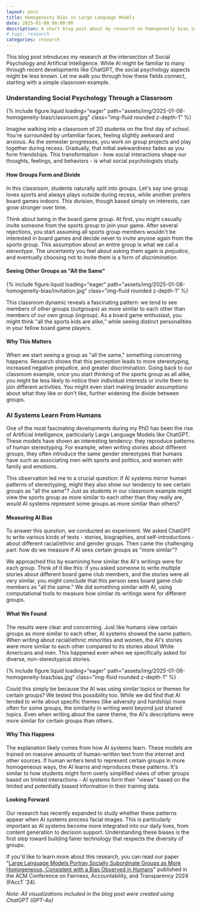 ```yaml
---
layout: post
title: Homogeneity Bias in Large Language Models
date: 2025-01-08 00:00:00
description: A short blog post about my research on homogeneity bias in Large Language Models
# tags: research
categories: research
---
```


This blog post introduces my research at the intersection of Social Psychology and Artificial Intelligence. While AI might be familiar to many through recent developments like ChatGPT, the social psychology aspects might be less known. Let me walk you through how these fields connect, starting with a simple classroom example.

### Understanding Social Psychology Through a Classroom

{% include figure.liquid loading="eager" path="assets/img/2025-01-08-homogeneity-bias/classroom.jpg" class="img-fluid rounded z-depth-1" %}

Imagine walking into a classroom of 20 students on the first day of school. You're surrounded by unfamiliar faces, feeling slightly awkward and anxious. As the semester progresses, you work on group projects and play together during recess. Gradually, that initial awkwardness fades as you form friendships. This transformation - how social interactions shape our thoughts, feelings, and behaviors - is what social psychologists study.

#### How Groups Form and Divide

In this classroom, students naturally split into groups. Let's say one group loves sports and always plays outside during recess, while another prefers board games indoors. This division, though based simply on interests, can grow stronger over time.

Think about being in the board game group. At first, you might casually invite someone from the sports group to join your game. After several rejections, you start assuming all sports group members wouldn't be interested in board games and decide never to invite anyone again from the sports group. This assumption about an entire group is what we call a _stereotype_. The uncertainty you feel about asking them again is _prejudice_, and eventually choosing not to invite them is a form of _discrimination_.

#### Seeing Other Groups as "All the Same"

{% include figure.liquid loading="eager" path="assets/img/2025-01-08-homogeneity-bias/invitation.jpg" class="img-fluid rounded z-depth-1" %}

This classroom dynamic reveals a fascinating pattern: we tend to see members of other groups (outgroups) as more similar to each other than members of our own group (ingroup). As a board game enthusiast, you might think "all the sports kids are alike," while seeing distinct personalities in your fellow board game players.

#### Why This Matters

When we start seeing a group as "all the same," something concerning happens. Research shows that this perception leads to more stereotyping, increased negative prejudice, and greater discrimination. Going back to our classroom example, once you start thinking of the sports group as all alike, you might be less likely to notice their individual interests or invite them to join different activities. You might even start making broader assumptions about what they like or don't like, further widening the divide between groups.

### AI Systems Learn From Humans

One of the most fascinating developments during my PhD has been the rise of Artificial Intelligence, particularly Large Language Models like ChatGPT. These models have shown an interesting tendency: they reproduce patterns of human stereotyping. For example, when writing stories about different groups, they often introduce the same gender stereotypes that humans have such as associating men with sports and politics, and women with family and emotions.

This observation led me to a crucial question: if AI systems mirror human patterns of stereotyping, might they also show our tendency to see certain groups as "all the same"? Just as students in our classroom example might view the sports group as more similar to each other than they really are, would AI systems represent some groups as more similar than others?

#### Measuring AI Bias

To answer this question, we conducted an experiment. We asked ChatGPT to write various kinds of texts - stories, biographies, and self-introductions - about different racial/ethnic and gender groups. Then came the challenging part: how do we measure if AI sees certain groups as "more similar"?

We approached this by examining how similar the AI's writings were for each group. Think of it like this: if you asked someone to write multiple stories about different board game club members, and the stories were all very similar, you might conclude that this person sees board game club members as "all the same." We did something similar with AI, using computational tools to measure how similar its writings were for different groups.

#### What We Found

The results were clear and concerning. Just like humans view certain groups as more similar to each other, AI systems showed the same pattern. When writing about racial/ethnic minorities and women, the AI's stories were more similar to each other compared to its stories about White Americans and men. This happened even when we specifically asked for diverse, non-stereotypical stories.

{% include figure.liquid loading="eager" path="assets/img/2025-01-08-homogeneity-bias/bias.jpg" class="img-fluid rounded z-depth-1" %}

Could this simply be because the AI was using similar topics or themes for certain groups? We tested this possibility too. While we did find that AI tended to write about specific themes (like adversity and hardship) more often for some groups, the similarity in writing went beyond just shared topics. Even when writing about the same theme, the AI's descriptions were more similar for certain groups than others.

#### Why This Happens

The explanation likely comes from how AI systems learn. These models are trained on massive amounts of human-written text from the internet and other sources. If human writers tend to represent certain groups in more homogeneous ways, the AI learns and reproduces these patterns. It's similar to how students might form overly simplified views of other groups based on limited interactions - AI systems form their "views" based on the limited and potentially biased information in their training data.

#### Looking Forward

Our research has recently expanded to study whether these patterns appear when AI systems process facial images. This is particularly important as AI systems become more integrated into our daily lives, from content generation to decision support. Understanding these biases is the first step toward building fairer technology that respects the diversity of groups.

If you'd like to learn more about this research, you can read our paper "[Large Language Models Portray Socially Subordinate Groups as More Homogeneous, Consistent with a Bias Observed in Humans](https://dl.acm.org/doi/10.1145/3630106.3658975)" published in the ACM Conference on Fairness, Accountability, and Transparency 2024 (FAccT '24).

_Note: All visualizations included in the blog post were created using ChatGPT (GPT-4o)_
